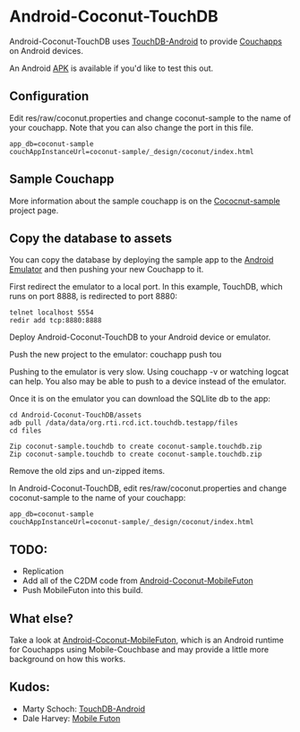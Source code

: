 Android-Coconut-TouchDB
=======================

Android-Coconut-TouchDB uses [TouchDB-Android](https://github.com/couchbaselabs/TouchDB-Android) 
to provide [Couchapps](http://couchapp.org/page/index) on Android devices.

An Android [APK](https://github.com/vetula/Android-Coconut-TouchDB/raw/master/Android-Coconut-TouchDB.apk) is available 
if you'd like to test this out.

Configuration
-------------

Edit res/raw/coconut.properties and change coconut-sample to the name of your couchapp. 
Note that you can also change the port in this file.

    app_db=coconut-sample
    couchAppInstanceUrl=coconut-sample/_design/coconut/index.html
    
Sample Couchapp
---------------

More information about the sample couchapp is on the [Cococnut-sample](https://github.com/vetula/coconut-sample) project page.

    
Copy the database to assets
----------------------------

You can copy the database by deploying the sample app to the 
[Android Emulator](http://developer.android.com/guide/developing/devices/emulator.html) and then pushing your new Couchapp
to it. 

First redirect the emulator to a local port. In this example, TouchDB, which runs on port 8888, is redirected to port 8880:

    telnet localhost 5554 
    redir add tcp:8880:8888

Deploy Android-Coconut-TouchDB to your Android device or emulator.

Push the new project to the emulator:
    couchapp push tou

Pushing to the emulator is very slow. Using couchapp -v or watching logcat can help. 
You also may be able to push to a device instead of the emulator.

Once it is on the emulator you can download the SQLlite db to the app:

	cd Android-Coconut-TouchDB/assets
	adb pull /data/data/org.rti.rcd.ict.touchdb.testapp/files
	cd files

	Zip coconut-sample.touchdb to create coconut-sample.touchdb.zip
	Zip coconut-sample.touchdb to create coconut-sample.touchdb.zip

Remove the old zips and un-zipped items.

In Android-Coconut-TouchDB, edit res/raw/coconut.properties and change coconut-sample to the name of your couchapp:

	app_db=coconut-sample
	couchAppInstanceUrl=coconut-sample/_design/coconut/index.html
	
TODO:
------
* Replication
* Add all of the C2DM code from [Android-Coconut-MobileFuton](https://github.com/vetula/Android-Coconut-MobileFuton) 
* Push MobileFuton into this build.
	
What else?
-----------

Take a look at [Android-Coconut-MobileFuton](https://github.com/vetula/Android-Coconut-MobileFuton), which is an Android runtime 
for Couchapps using Mobile-Couchbase and may provide a little more background on how this works. 


Kudos:
-------

* Marty Schoch: [TouchDB-Android](https://github.com/couchbaselabs/TouchDB-Android)
* Dale Harvey: [Mobile Futon](https://github.com/daleharvey/Android-MobileFuton)

